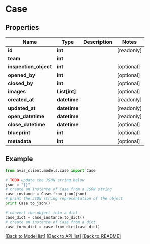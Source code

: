 # Case


## Properties

Name | Type | Description | Notes
------------ | ------------- | ------------- | -------------
**id** | **int** |  | [readonly] 
**team** | **int** |  | 
**inspection_object** | **int** |  | [optional] 
**opened_by** | **int** |  | [optional] 
**closed_by** | **int** |  | [optional] 
**images** | **List[int]** |  | [optional] 
**created_at** | **datetime** |  | [readonly] 
**updated_at** | **datetime** |  | [readonly] 
**open_datetime** | **datetime** |  | [readonly] 
**close_datetime** | **datetime** |  | [optional] 
**blueprint** | **int** |  | [optional] 
**metadata** | **int** |  | [optional] 

## Example

```python
from avis_client.models.case import Case

# TODO update the JSON string below
json = "{}"
# create an instance of Case from a JSON string
case_instance = Case.from_json(json)
# print the JSON string representation of the object
print Case.to_json()

# convert the object into a dict
case_dict = case_instance.to_dict()
# create an instance of Case from a dict
case_form_dict = case.from_dict(case_dict)
```
[[Back to Model list]](../README.md#documentation-for-models) [[Back to API list]](../README.md#documentation-for-api-endpoints) [[Back to README]](../README.md)


